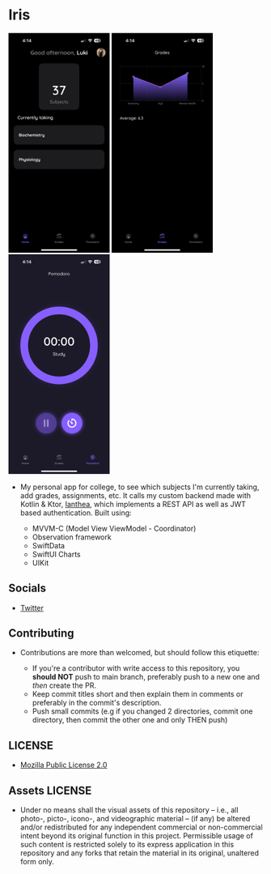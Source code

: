 # Iris

<img src="Assets/Home.png" width="200" alt="Iris home tab"> <img src="/Assets/Grades.png" width="200" alt="Iris grades tab"> <img src="Assets/Pomodoro.png" width="200" alt="Iris pomodoro tab">

* My personal app for college, to see which subjects I'm currently taking, add grades, assignments, etc. It calls my custom backend made with Kotlin & Ktor, [Ianthea](https://github.com/Luki120/Ianthea), which implements a REST API as well as JWT based authentication. Built using:

	* MVVM-C (Model View ViewModel - Coordinator)
	* Observation framework
	* SwiftData
	* SwiftUI Charts
	* UIKit

## Socials

* [Twitter](https://twitter.com/Lukii120)

## Contributing

* Contributions are more than welcomed, but should follow this etiquette:

	* If you're a contributor with write access to this repository, you **should NOT** push to main branch, preferably push to a new one and *then* create the PR.
	* Keep commit titles short and then explain them in comments or preferably in the commit's description.
	* Push small commits (e.g if you changed 2 directories, commit one directory, then commit the other one and only THEN push)

## LICENSE

* [Mozilla Public License 2.0](https://www.mozilla.org/en-US/MPL/2.0/)

## Assets LICENSE

* Under no means shall the visual assets of this repository – i.e., all photo-, picto-, icono-, and videographic material – (if any) be altered and/or redistributed for any independent commercial or non-commercial intent beyond its original function in this project. Permissible usage of such content is restricted solely to its express application in this repository and any forks that retain the material in its original, unaltered form only.
